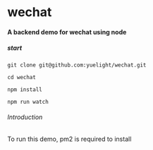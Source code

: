 # wechat

#### A backend demo for wechat using node

##### start

```
git clone git@github.com:yuelight/wechat.git

cd wechat

npm install

npm run watch
```

###### Introduction
To run this demo, pm2 is required to install
